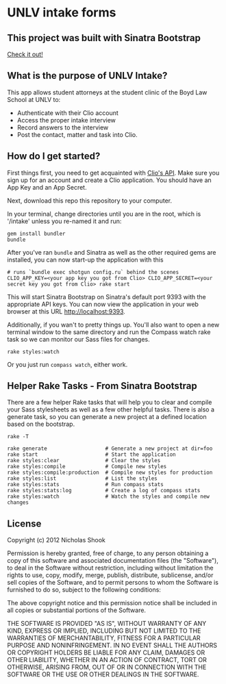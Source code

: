 
# UNLV intake forms

## This project was built with Sinatra Bootstrap

[Check it out!](https://github.com/adamstac/sinatra-bootstrap)

## What is the purpose of UNLV Intake?

This app allows student attorneys at the student clinic of the Boyd Law School at UNLV to:

* Authenticate with their Clio account
* Access the proper intake interview
* Record answers to the interview
* Post the contact, matter and task into Clio.

## How do I get started? 

First things first, you need to get acquainted with [Clio's API](http://api-docs.goclio.com/v1/index.html#authorization-with-oauth-2-0). Make sure you sign up for an account and create a Clio application. You should have an App Key and an App Secret.

Next, download this repo this repository to your computer.

In your terminal, change directories until you are in the root, which is '/intake' unless you re-named it and run:

    gem install bundler
    bundle

After you've ran `bundle` and Sinatra as well as the other required gems are installed, you can now start-up the application with this 

    # runs `bundle exec shotgun config.ru` behind the scenes
    CLIO_APP_KEY=<your app key you got from Clio> CLIO_APP_SECRET=<your secret key you got from Clio> rake start

This will start Sinatra Bootstrap on Sinatra's default port 9393 with the appropriate API keys. You can now view the application in your web browser at this URL [http://localhost:9393](http://localhost:9393).

Additionally, if you wan't to pretty things up. You'll also want to open a new terminal window to the same directory and run the Compass watch rake task so we can monitor our Sass files for changes.

    rake styles:watch

Or you just run `compass watch`, either work.

## Helper Rake Tasks - From Sinatra Bootstrap

There are a few helper Rake tasks that will help you to clear and compile your Sass stylesheets as well as a few other helpful tasks. There is also a generate task, so you can generate a new project at a defined location based on the bootstrap.

    rake -T
    
    rake generate                   # Generate a new project at dir=foo
    rake start                      # Start the application
    rake styles:clear               # Clear the styles
    rake styles:compile             # Compile new styles
    rake styles:compile:production  # Compile new styles for production
    rake styles:list                # List the styles
    rake styles:stats               # Run compass stats
    rake styles:stats:log           # Create a log of compass stats
    rake styles:watch               # Watch the styles and compile new changes

## License

Copyright (c) 2012 Nicholas Shook

Permission is hereby granted, free of charge, to any person obtaining a copy of this software and associated documentation files (the "Software"), to deal in the Software without restriction, including without limitation the rights to use, copy, modify, merge, publish, distribute, sublicense, and/or sell copies of the Software, and to permit persons to whom the Software is furnished to do so, subject to the following conditions:

The above copyright notice and this permission notice shall be included in all copies or substantial portions of the Software.

THE SOFTWARE IS PROVIDED "AS IS", WITHOUT WARRANTY OF ANY KIND, EXPRESS OR IMPLIED, INCLUDING BUT NOT LIMITED TO THE WARRANTIES OF MERCHANTABILITY, FITNESS FOR A PARTICULAR PURPOSE AND NONINFRINGEMENT. IN NO EVENT SHALL THE AUTHORS OR COPYRIGHT HOLDERS BE LIABLE FOR ANY CLAIM, DAMAGES OR OTHER LIABILITY, WHETHER IN AN ACTION OF CONTRACT, TORT OR OTHERWISE, ARISING FROM, OUT OF OR IN CONNECTION WITH THE SOFTWARE OR THE USE OR OTHER DEALINGS IN THE SOFTWARE.